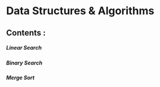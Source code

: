# Data Structures & Algorithms
<h2>Contents : </h2>

<h5>Linear Search</h5>
<h5>Binary Search</h5>
<h5>Merge Sort</h5>

